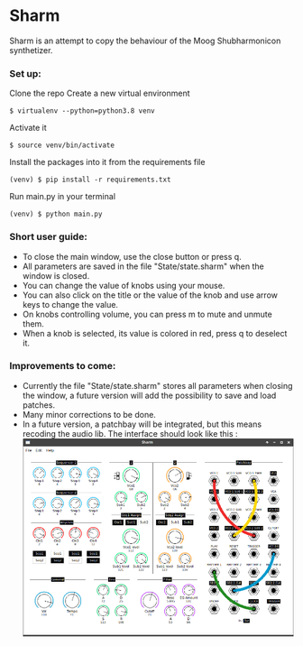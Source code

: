 # Sharm
Sharm is an attempt to copy the behaviour of the Moog Shubharmonicon synthetizer.

### Set up:
Clone the repo
Create a new virtual environment
```console
$ virtualenv --python=python3.8 venv
```
Activate it
```console
$ source venv/bin/activate
```
Install the packages into it from the requirements file
```console
(venv) $ pip install -r requirements.txt
```
Run main.py in your terminal
```console
(venv) $ python main.py
```
### Short user guide:
* To close the main window, use the close button or press q.
* All parameters are saved in the file "State/state.sharm" when the window is closed.
* You can change the value of knobs using your mouse.
* You can also click on the title or the value of the knob and use arrow keys to change the value.
* On knobs controlling volume, you can press m to mute and unmute them.
* When a knob is selected, its value is colored in red, press q to deselect it.

### Improvements to come:
* Currently the file "State/state.sharm" stores all parameters when closing the window, a future version will add the possibility to save and load patches.
* Many minor corrections to be done.
* In a future version, a patchbay will be integrated, but this means recoding the audio lib. The interface should look like this :
![Interface of the synth](Gui/SharmGui.png)

